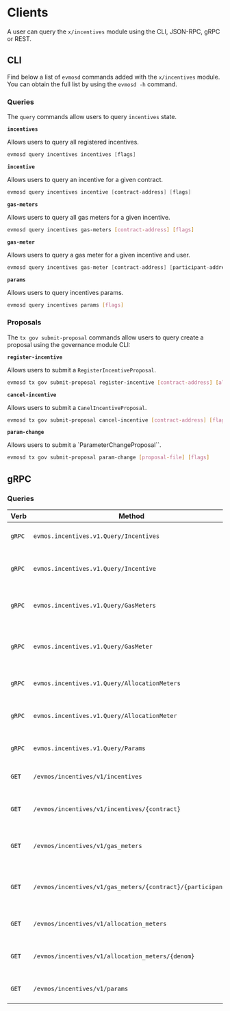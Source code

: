 <!--
order: 8
-->

# Clients

A user can query the `x/incentives` module using the CLI, JSON-RPC, gRPC or REST.

## CLI

Find below a list of `evmosd` commands added with the `x/incentives` module. You can obtain the full list by using the `evmosd -h` command.

### Queries

The `query` commands allow users to query `incentives` state.

**`incentives`**

Allows users to query all registered incentives.

```go
evmosd query incentives incentives [flags]
```

**`incentive`**

Allows users to query an incentive for a given contract.

```go
evmosd query incentives incentive [contract-address] [flags]
```

**`gas-meters`**

Allows users to query all gas meters for a given incentive.

```bash
evmosd query incentives gas-meters [contract-address] [flags]
```

**`gas-meter`**

Allows users to query a gas meter for a given incentive and user.

```go
evmosd query incentives gas-meter [contract-address] [participant-address] [flags]
```

**`params`**

Allows users to query incentives params.

```bash
evmosd query incentives params [flags]
```

### Proposals

The `tx gov submit-proposal` commands allow users to query create a proposal using the governance module CLI:

**`register-incentive`**

Allows users to submit a `RegisterIncentiveProposal`.

```bash
evmosd tx gov submit-proposal register-incentive [contract-address] [allocation] [epochs] [flags]
```

**`cancel-incentive`**

Allows users to submit a `CanelIncentiveProposal`.

```bash
evmosd tx gov submit-proposal cancel-incentive [contract-address] [flags]
```

**`param-change`**

Allows users to submit a `ParameterChangeProposal``.

```bash
evmosd tx gov submit-proposal param-change [proposal-file] [flags]
```

## gRPC

### Queries

| Verb   | Method                                                     | Description                                   |
| ------ | ---------------------------------------------------------- | --------------------------------------------- |
| `gRPC` | `evmos.incentives.v1.Query/Incentives`                     | Gets all registered incentives                |
| `gRPC` | `evmos.incentives.v1.Query/Incentive`                      | Gets incentive for a given contract           |
| `gRPC` | `evmos.incentives.v1.Query/GasMeters`                      | Gets gas meters for a given incentive         |
| `gRPC` | `evmos.incentives.v1.Query/GasMeter`                       | Gets gas meter for a given incentive and user |
| `gRPC` | `evmos.incentives.v1.Query/AllocationMeters`               | Gets all allocation meters                    |
| `gRPC` | `evmos.incentives.v1.Query/AllocationMeter`                | Gets allocation meter for a denom             |
| `gRPC` | `evmos.incentives.v1.Query/Params`                         | Gets incentives params                        |
| `GET`  | `/evmos/incentives/v1/incentives`                          | Gets all registered incentives                |
| `GET`  | `/evmos/incentives/v1/incentives/{contract}`               | Gets incentive for a given contract           |
| `GET`  | `/evmos/incentives/v1/gas_meters`                          | Gets gas meters for a given incentive         |
| `GET`  | `/evmos/incentives/v1/gas_meters/{contract}/{participant}` | Gets gas meter for a given incentive and user |
| `GET`  | `/evmos/incentives/v1/allocation_meters`                   | Gets all allocation meters                    |
| `GET`  | `/evmos/incentives/v1/allocation_meters/{denom}`           | Gets allocation meter for a denom             |
| `GET`  | `/evmos/incentives/v1/params`                              | Gets incentives params                        |
